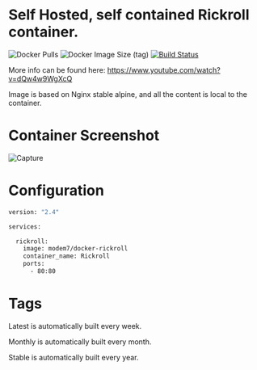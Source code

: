 # Self Hosted, self contained Rickroll container.

![Docker Pulls](https://img.shields.io/docker/pulls/modem7/docker-rickroll) ![Docker Image Size (tag)](https://img.shields.io/docker/image-size/modem7/docker-rickroll/latest) [![Build Status](https://drone.modem7.com/api/badges/modem7/docker-rickroll/status.svg)](https://drone.modem7.com/modem7/docker-rickroll)

More info can be found here: https://www.youtube.com/watch?v=dQw4w9WgXcQ

Image is based on Nginx stable alpine, and all the content is local to the container.

# Container Screenshot

![Capture](https://user-images.githubusercontent.com/4349962/128193774-d5c98641-56d7-471f-bc69-1d0d952a0d60.png)

# Configuration

```bash
version: "2.4"

services:

  rickroll:
    image: modem7/docker-rickroll
    container_name: Rickroll
    ports:
      - 80:80
```

# Tags
Latest is automatically built every week.

Monthly is automatically built every month.

Stable is automatically built every year.
